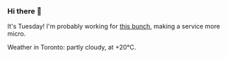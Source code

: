 ### Hi there :wave:

It's Tuesday! I'm probably working for [this bunch](https://github.com/kohofinancial), making a service more micro.

Weather in Toronto: partly cloudy, at +20°C.
